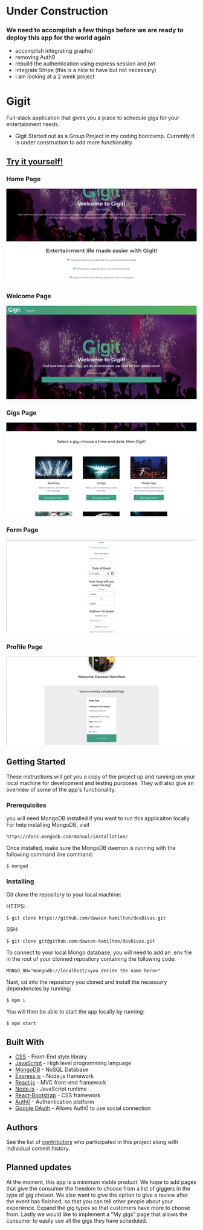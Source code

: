 # Under Construction
### We need to accomplish a few things before we are ready to deploy this app for the world again
- accomplish integrating graphql
- removing Auth0
- rebuild the authentication using express session and jwt
- integrate Stripe (this is a nice to have but not necessary)
- I am looking at a 2 week project

# Gigit

Full-stack application that gives you a place to schedule gigs for your entertainment needs. 

- Gigit Started out as a Group Project in my coding bootcamp. Currently it is under construction to add more functionality


## [Try it yourself!](https://www.letsgigit.events)

### Home Page

![image](./client/src/gigitAssets/images/gigitScreenshots/home-page.png)

### Welcome Page

![image](./client/src/gigitAssets/images/gigitScreenshots/welcome-page.png)

### Gigs Page

![image](./client/src/gigitAssets/images/gigitScreenshots/gigs-page.png)

### Form Page

![image](./client/src/gigitAssets/images/gigitScreenshots/form-page.png)

### Profile Page

![image](./client/src/gigitAssets/images/gigitScreenshots/profile-page.png)

## Getting Started

These instructions will get you a copy of the project up and running on your local machine for 
development and testing purposes. They will also give an overview of some of the app's functionality. 

### Prerequisites

you will need MongoDB installed if you want to run this applicaiton locally. For help installing MongoDB, visit
````
https://docs.mongodb.com/manual/installation/
````

Once installed, make sure the MongoDB daemon is running with the following command line command:
````
$ mongod
````

### Installing

Git clone the repository to your local machine:

HTTPS:
````
$ git clone https://github.com/dawson-hamilton/devDivas.git
````
SSH:
````
$ git clone git@github.com:dawson-hamilton/devDivas.git
````

To connect to your local Mongo database, you will need to add an .env file in the root of your 
clonned repository containing the following code:
````
MONGO_DB="mongodb://localhost/<you decide the name here>"
````

Naxt, cd into the repository you cloned and install the necessary dependencies by running:
````
$ npm i
````

You will then be able to start the app locally by running:
````
$ npm start
````

## Built With

* [CSS](https://developer.mozilla.org/en-US/docs/Web/CSS) - Front-End style library
* [JavaScript](https://developer.mozilla.org/en-US/docs/Web/javascript) - High level programming language
* [MongoDB](https://www.mongodb.com/) - NoSQL Database
* [Express.js](https://expressjs.com/) - Node.js framework
* [React.js](https://reactjs.org/) - MVC front-end framework 
* [Node.js](https://nodejs.org/en/) - JavaScript runtime
* [React-Bootstrap](https://react-bootstrap.github.io/getting-started/introduction/) - CSS framework
* [Auth0](https://auth0.com/) - Authentication platform
* [Google OAuth](https://developers.google.com/identity/protocols/oauth2) - Allows Auth0 to use social connection

## Authors

See the list of [contributors](https://github.com/dawson-hamilton/devDivas/graphs/contributors) who participated 
in this project along with individual commit history. 

## Planned updates

At the moment, this app is a minimum viable product. We hope to add pages that give the consumer the freedom to choose 
from a list of giggers in the type of gig chosen. We also want to give the option to give a review after 
the event has finished, so that you can tell other people about your experience. Expand the gig types so that customers have more to choose from. Lastly we would like to implement a "My gigs" page that allows the cunsumer to easily see all the gigs they have scheduled.
